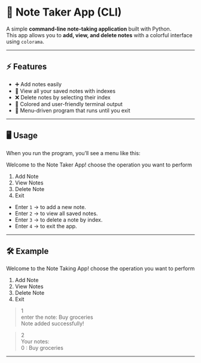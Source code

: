 # 📝 Note Taker App (CLI)

A simple **command-line note-taking application** built with Python.  
This app allows you to **add, view, and delete notes** with a colorful interface using `colorama`.

---

## ⚡ Features
- ➕ Add notes easily
- 👀 View all your saved notes with indexes
- ❌ Delete notes by selecting their index
- 🎨 Colored and user-friendly terminal output
- 🔁 Menu-driven program that runs until you exit

---
## 🖥️ Usage
When you run the program, you’ll see a menu like this:

Welcome to the Note Taker App!
choose the operation you want to perform
1. Add Note
2. View Notes
3. Delete Note
4. Exit

- Enter `1` → to add a new note.  
- Enter `2` → to view all saved notes.  
- Enter `3` → to delete a note by index.  
- Enter `4` → to exit the app.  

---

## 🛠️ Example
Welcome to the Note Taking App!
choose the operation you want to perform
1. Add Note
2. View Notes
3. Delete Note
4. Exit

> 1  
enter the note: Buy groceries  
Note added successfully!  

> 2  
Your notes:  
0 : Buy groceries  

---
